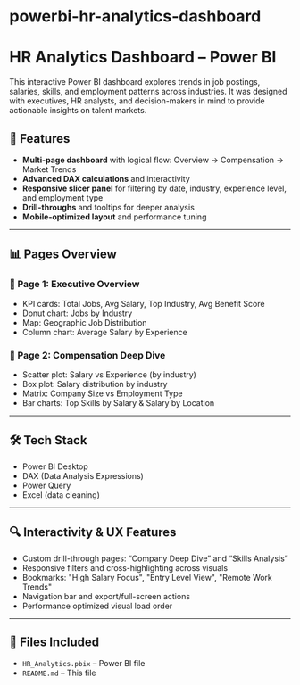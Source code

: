 # powerbi-hr-analytics-dashboard
# HR Analytics Dashboard – Power BI

This interactive Power BI dashboard explores trends in job postings, salaries, skills, and employment patterns across industries. It was designed with executives, HR analysts, and decision-makers in mind to provide actionable insights on talent markets.

## 🧠 Features

- **Multi-page dashboard** with logical flow: Overview → Compensation → Market Trends
- **Advanced DAX calculations** and interactivity
- **Responsive slicer panel** for filtering by date, industry, experience level, and employment type
- **Drill-throughs** and tooltips for deeper analysis
- **Mobile-optimized layout** and performance tuning

---

## 📊 Pages Overview

### 📌 Page 1: Executive Overview
- KPI cards: Total Jobs, Avg Salary, Top Industry, Avg Benefit Score
- Donut chart: Jobs by Industry
- Map: Geographic Job Distribution
- Column chart: Average Salary by Experience

### 📌 Page 2: Compensation Deep Dive
- Scatter plot: Salary vs Experience (by industry)
- Box plot: Salary distribution by industry
- Matrix: Company Size vs Employment Type
- Bar charts: Top Skills by Salary & Salary by Location

---

## 🛠 Tech Stack

- Power BI Desktop
- DAX (Data Analysis Expressions)
- Power Query
- Excel (data cleaning)

---

## 🔍 Interactivity & UX Features

- Custom drill-through pages: “Company Deep Dive” and “Skills Analysis”
- Responsive filters and cross-highlighting across visuals
- Bookmarks: "High Salary Focus", "Entry Level View", "Remote Work Trends"
- Navigation bar and export/full-screen actions
- Performance optimized visual load order

---

## 📂 Files Included

- `HR_Analytics.pbix` – Power BI file
- `README.md` – This file


